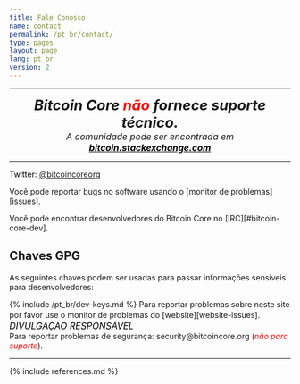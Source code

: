 ```yaml
---
title: Fale Conosco
name: contact
permalink: /pt_br/contact/
type: pages
layout: page
lang: pt_br
version: 2
---
```


<center>
<hr>
<i style="font-weight: bold;font-size: 184%;">Bitcoin Core
<span style="color:red">não</span> fornece <wbr>suporte técnico.
</i>
<i style="font-weight: regular;font-size: medium;"><br>A comunidade pode ser
encontrada em <a style="color:black;font-weight: bold;"
href="https://bitcoin.stackexchange.com/">bitcoin.stackexchange.com</a></i>
<hr>
</center>

<i class="fa fa-fw fa-twitter"></i> <span style="color:black">Twitter:
<a href="https://twitter.com/bitcoincoreorg/">@bitcoincoreorg</a></span>

Você pode reportar bugs no software usando o <i class="fa fa-fw fa-github"></i>
[monitor de problemas][issues].

Você pode encontrar desenvolvedores do Bitcoin Core no [IRC][#bitcoin-core-dev].

## Chaves GPG

As seguintes chaves podem ser usadas para passar informações sensíveis para
desenvolvedores:

{% include /pt_br/dev-keys.md %}
Para reportar problemas sobre neste site por favor use o monitor de problemas
do [website][website-issues].
<i style="font-weight:regular; font-size: medium;"><br><a style="color:black"
href="https://en.wikipedia.org/wiki/Responsible_disclosure">DIVULGAÇÃO
RESPONSÁVEL</a></i>
<br>
Para reportar problemas de segurança: <i class="fa fa-fw fa-envelope"></i>
security<span style="display:none"></span>@bitcoincore.org
(<i style="color:red">não para suporte</i>).
<hr>
{% include references.md %}
